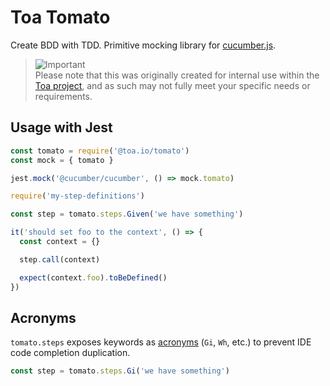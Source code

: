 # Toa Tomato

Create BDD with TDD. Primitive mocking library
for [cucumber.js](https://github.com/cucumber/cucumber-js).

> ![Important](https://img.shields.io/badge/Important-red)<br/>
> Please note that this was originally created for internal use within
> the [Toa project](https://github.com/toa-io/toa), and as such may not fully meet your specific
> needs or requirements.

## Usage with Jest

```javascript
const tomato = require('@toa.io/tomato')
const mock = { tomato }

jest.mock('@cucumber/cucumber', () => mock.tomato)

require('my-step-definitions')

const step = tomato.steps.Given('we have something')

it('should set foo to the context', () => {
  const context = {}

  step.call(context)

  expect(context.foo).toBeDefined()
})
```

## Acronyms

`tomato.steps` exposes keywords as [acronyms](types/steps.d.ts) (`Gi`, `Wh`, etc.) to prevent IDE
code completion duplication.

```javascript
const step = tomato.steps.Gi('we have something')
```
